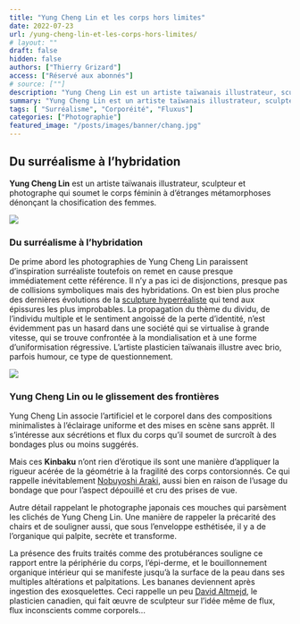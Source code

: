 ```yaml
---
title: "Yung Cheng Lin et les corps hors limites"
date: 2022-07-23
url: /yung-cheng-lin-et-les-corps-hors-limites/
# layout: ""
draft: false
hidden: false
authors: ["Thierry Grizard"]
access: ["Réservé aux abonnés"]
# source: [""]
description: "Yung Cheng Lin est un artiste taïwanais illustrateur, sculpteur et photographe qui soumet le corps féminin à d'étranges métamorphoses"
summary: "Yung Cheng Lin est un artiste taïwanais illustrateur, sculpteur et photographe qui soumet le corps féminin à d'étranges métamorphoses"
tags: [ "Surréalisme", "Corporéité", "Fluxus"]
categories: ["Photographie"]
featured_image: "/posts/images/banner/chang.jpg"
---
```

## Du surréalisme à l’hybridation

**Yung Cheng Lin** est un artiste taïwanais illustrateur, sculpteur et photographe qui soumet le corps féminin à d’étranges métamorphoses dénonçant la chosification des femmes.

![](/posts/images/lin/Yung-Cheng-Lin-photographie-hybridation-surrealism-nude-woman-body-bondage.jpg)

### Du surréalisme à l’hybridation

De prime abord les photographies de Yung Cheng Lin paraissent d’inspiration surréaliste toutefois on remet en cause presque immédiatement cette référence. Il n’y a pas ici de disjonctions, presque pas de collisions symboliques mais des hybridations. On est bien plus proche des dernières évolutions de la [sculpture hyperréaliste](/ron-mueck-george-segal-duane-hanson-lhyperrealisme-dans-la-sculpture-contemporaine/) qui tend aux épissures les plus improbables. La propagation du thème du dividu, de l’individu multiple et le sentiment angoissé de la perte d’identité, n’est évidemment pas un hasard dans une société qui se virtualise à grande vitesse, qui se trouve confrontée à la mondialisation et à une forme d’uniformisation régressive. L’artiste plasticien taïwanais illustre avec brio, parfois humour, ce type de questionnement.

![](/posts/images/lin/Yung-Cheng-Lin-photographie-hybridation-surrealism-nude-woman-body-bondage-3.jpg)

### Yung Cheng Lin ou le glissement des frontières

Yung Cheng Lin associe l’artificiel et le corporel dans des compositions minimalistes à l’éclairage uniforme et des mises en scène sans apprêt. Il s’intéresse aux sécrétions et flux du corps qu’il soumet de surcroît à des bondages plus ou moins suggérés.

Mais ces **Kinbaku** n’ont rien d’érotique ils sont une manière d’appliquer la rigueur acérée de la géométrie à la fragilité des corps contorsionnés. Ce qui rappelle inévitablement [Nobuyoshi Araki](/araki/), aussi bien en raison de l’usage du bondage que pour l’aspect dépouillé et cru des prises de vue.

Autre détail rappelant le photographe japonais ces mouches qui parsèment les clichés de Yung Cheng Lin. Une manière de rappeler la précarité des chairs et de souligner aussi, que sous l’enveloppe esthétisée, il y a de l’organique qui palpite, secrète et transforme.

La présence des fruits traités comme des protubérances souligne ce rapport entre la périphérie du corps, l’épi-derme, et le bouillonnement organique intérieur qui se manifeste jusqu’à la surface de la peau dans ses multiples altérations et palpitations. Les bananes deviennent après ingestion des exosquelettes. Ceci rappelle un peu [David Altmejd](/david-altmejd-entropie/), le plasticien canadien, qui fait œuvre de sculpteur sur l’idée même de flux, flux inconscients comme corporels...

